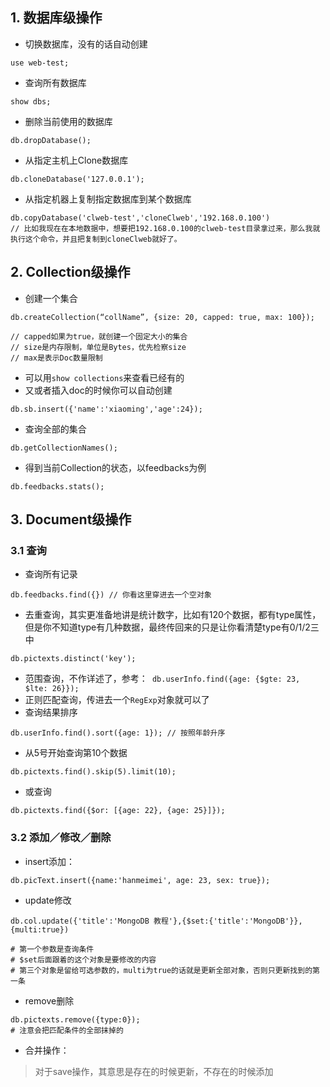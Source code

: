 ## 1. 数据库级操作

* 切换数据库，没有的话自动创建
```
use web-test;
```
* 查询所有数据库
```
show dbs;
```
* 删除当前使用的数据库
```
db.dropDatabase();
```
* 从指定主机上Clone数据库
```
db.cloneDatabase('127.0.0.1');
```
* 从指定机器上复制指定数据库到某个数据库
```
db.copyDatabase('clweb-test','cloneClweb','192.168.0.100')
// 比如我现在在本地数据中，想要把192.168.0.100的clweb-test目录拿过来，那么我就执行这个命令，并且把复制到cloneClweb就好了。
```


## 2. Collection级操作

* 创建一个集合
```
db.createCollection(“collName”, {size: 20, capped: true, max: 100});

// capped如果为true，就创建一个固定大小的集合
// size是内存限制，单位是Bytes，优先检察size
// max是表示Doc数量限制
```
* 可以用`show collections`来查看已经有的
* 又或者插入doc的时候你可以自动创建
```
db.sb.insert({'name':'xiaoming','age':24});
```
* 查询全部的集合
```
db.getCollectionNames();
```

 * 得到当前Collection的状态，以feedbacks为例
 ```
 db.feedbacks.stats();
 ```

## 3. Document级操作

### 3.1 查询
* 查询所有记录
```
db.feedbacks.find({}) // 你看这里穿进去一个空对象
```

* 去重查询，其实更准备地讲是统计数字，比如有120个数据，都有type属性，但是你不知道type有几种数据，最终传回来的只是让你看清楚type有0/1/2三中
```
db.pictexts.distinct('key');
```
* 范围查询，不作详述了，参考：`
db.userInfo.find({age: {$gte: 23, $lte: 26}});`
* 正则匹配查询，传进去一个`RegExp`对象就可以了
* 查询结果排序
```
db.userInfo.find().sort({age: 1}); // 按照年龄升序
```
* 从5号开始查询第10个数据
```
db.pictexts.find().skip(5).limit(10);
```
* 或查询
```
db.pictexts.find({$or: [{age: 22}, {age: 25}]});
```
### 3.2 添加／修改／删除

* insert添加：
```
db.picText.insert({name:'hanmeimei', age: 23, sex: true});
```
* update修改
```
db.col.update({'title':'MongoDB 教程'},{$set:{'title':'MongoDB'}},{multi:true})

# 第一个参数是查询条件
# $set后面跟着的这个对象是要修改的内容
# 第三个对象是留给可选参数的，multi为true的话就是更新全部对象，否则只更新找到的第一条
```

* remove删除

```
db.pictexts.remove({type:0});
# 注意会把匹配条件的全部抹掉的
```
* 合并操作：

>  对于save操作，其意思是存在的时候更新，不存在的时候添加